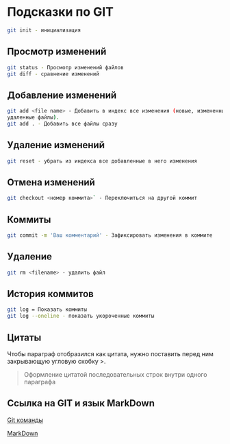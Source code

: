 # Подсказки по GIT

```sh
git init - инициализация
```
## Просмотр изменений
```sh
git status - Просмотр изменений файлов
git diff - сравнение изменений
```
## Добавление изменений
```sh
git add <file name> - Добавить в индекс все изменения (новые, измененные, 
удаленные файлы).
git add . - Добавить все файлы сразу
```
## Удаление изменений
```sh
git reset - убрать из индекса все добавленные в него изменения
```
## Отмена изменений
```sh
git checkout <номер коммита>` - Переключиться на другой коммит
```
## Коммиты
```sh
git commit -m 'Ваш комментарий' - Зафиксировать изменения в коммите
```
## Удаление
```sh
git rm <filename> - удалить файл
```
## История коммитов
```sh
git log = Показать коммиты
git log --oneline - показать укороченные коммиты
```

## Цитаты
Чтобы параграф отобразился как цитата, нужно поставить перед ним закрывающую 
угловую скобку >.
> Оформление цитатой
последовательных строк
внутри одного параграфа

## Ссылка на GIT и язык MarkDown
[Git команды](https://www.cloud4y.ru/blog/23-git-command/ 'Всплывающая подсказка')

[MarkDown](https://skillbox.ru/media/code/yazyk-razmetki-markdown-shpargalka-po-sintaksisu-s-primerami/?ysclid=lsyke4iuaa60964905#stk-18)



